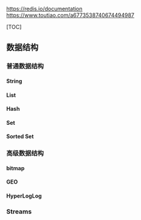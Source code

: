 
https://redis.io/documentation
https://www.toutiao.com/a6773538740674494987

[TOC]
## 数据结构
### 普通数据结构
#### String
#### List
#### Hash
#### Set
#### Sorted Set
### 高级数据结构 
#### bitmap
#### GEO
#### HyperLogLog
### Streams
